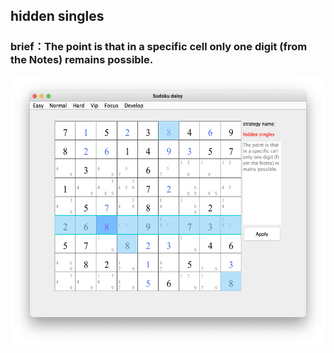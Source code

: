 ## hidden singles    
### brief：The point is that in a specific cell only one digit (from the Notes) remains possible.     
<img src="docs/picture/hidden_singles_EN.png" width="550" height="430" >